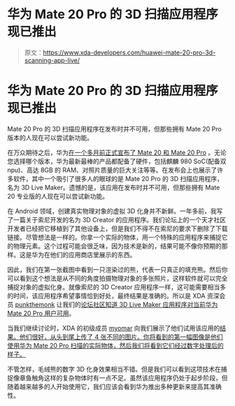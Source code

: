 # 华为 Mate 20 Pro 的 3D 扫描应用程序现已推出

> 原文：<https://www.xda-developers.com/huawei-mate-20-pro-3d-scanning-app-live/>

# 华为 Mate 20 Pro 的 3D 扫描应用程序现已推出

Mate 20 Pro 的 3D 扫描应用程序在发布时并不可用，但那些拥有 Mate 20 Pro 版本的人现在可以尝试新功能。

在万众期待之后，华为[在一个多月前正式宣布了 Mate 20 和 Mate 20 Pro](https://www.xda-developers.com/huawei-mate-20-huawei-mate-20-pro-specs-pricing-availability/) 。无论您选择哪个版本，华为最新最棒的产品都配备了硬件，包括麒麟 980 SoC(配备双 npu)、高达 8GB 的 RAM、对照片质量的巨大关注等等。在发布会上也展示了许多软件，其中一个吸引了很多人的眼球的是 Mate 20 Pro 的 3D 扫描应用程序，名为 3D Live Maker。遗憾的是，该应用在发布时并不可用，但那些拥有 Mate 20 专业版的人现在可以尝试新功能。

在 Android 领域，创建真实物理对象的虚拟 3D 化身并不新鲜。一年多前，我写了一篇关于索尼开发的名为 3D Creator 的应用程序。我们论坛上的一个天才社区开发者已经把它移植到了其他设备上，但是我们不得不在索尼的要求下删除了下载链接。尽管想法是一样的。你拿一个实际的物体，用一个特殊的应用程序来捕捉它的物理元素。这个过程可能会很乏味，因为技术是新的，结果可能不像你预期的那样。这是华为在他们的应用商店里展示的东西。

因此，我们在第一张截图中看到一只渲染过的熊，代表一只真正的填充熊。然后你可以看到这个想法是从不同的角度拍摄物理对象的多张照片，这样软件就可以完全捕捉对象的虚拟化身。就像索尼的 3D Creator 应用程序一样，这可能需要相当多的时间，该应用程序希望事情恰到好处，最终结果是准确的。所以是 XDA 资深会员 [punkthemonk](https://forum.xda-developers.com/member.php?u=3839139) 让我们的[论坛社区知道 3D Live Maker 应用程序对当前华为 Mate 20 Pro 用户可用](https://forum.xda-developers.com/mate-20-pro/themes/3d-live-maker-available-t3868077)。

当我们继续讨论时，XDA 的初级成员 [myomar](https://forum.xda-developers.com/member.php?u=5689861) 向我们展示了他们试用该应用的[结果。他们很好，从头到尾上传了 4 张不同的图片。你将看到的第一幅图像是他们使用华为 Mate 20 Pro 扫描的实际物体，然后我们将看到它们经过数字处理后的样子。](https://forum.xda-developers.com/mate-20-pro/themes/3d-live-maker-available-t3868077/post78196966#post78196966)

不管怎样，毛绒熊的数字 3D 化身效果相当不错。但是我们可以看到这项技术在捕捉像章鱼触角这样的复杂物体时有一点不足。虽然该应用程序仍处于起步阶段，但随着越来越多的人开始使用它，我们应该会看到华为推出多种更新来提高其准确性。